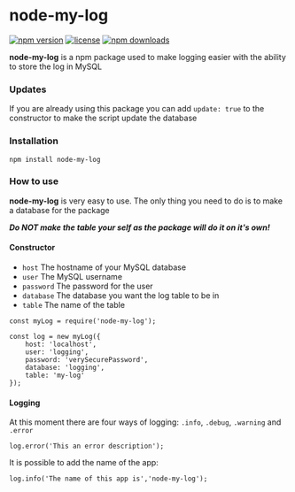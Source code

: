 # node-my-log
[![npm version](https://img.shields.io/npm/v/node-my-log.svg)](https://www.npmjs.com/package/node-my-log)
[![license](https://img.shields.io/badge/license-MIT-green.svg)](https://www.npmjs.com/package/node-my-log)
[![npm downloads](https://img.shields.io/npm/dt/node-my-log.svg?style=flat)](https://www.npmjs.com/package/node-my-log)

**node-my-log** is a npm package used to make logging easier with the ability to store the log in MySQL

### Updates
If you are already using this package you can add `update: true` to the constructor to make the script update the database

### Installation
`npm install node-my-log`


### How to use
**node-my-log** is very easy to use. The only thing you need to do is to make a database for the package

**_Do NOT make the table your self as the package will do it on it's own!_**

#### Constructor
- `host` The hostname of your MySQL database
- `user` The MySQL username
- `password` The password for the user
- `database` The database you want the log table to be in
- `table` The name of the table

```
const myLog = require('node-my-log');

const log = new myLog({
	host: 'localhost',
	user: 'logging',
	password: 'verySecurePassword',
	database: 'logging',
	table: 'my-log'
});

```

#### Logging

At this moment there are four ways of logging: `.info`, `.debug`, `.warning` and `.error`

```
log.error('This an error description');
```

It is possible to add the name of the app:

```
log.info('The name of this app is','node-my-log');
```
